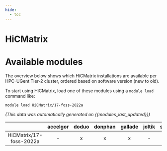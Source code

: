```yaml
---
hide:
  - toc
---
```


HiCMatrix
=========

# Available modules


The overview below shows which HiCMatrix installations are available per HPC-UGent Tier-2 cluster, ordered based on software version (new to old).

To start using HiCMatrix, load one of these modules using a `module load` command like:

```shell
module load HiCMatrix/17-foss-2022a
```

*(This data was automatically generated on {{modules_last_updated}})*  

| |accelgor|doduo|donphan|gallade|joltik|shinx|
| :---: | :---: | :---: | :---: | :---: | :---: | :---: |
|HiCMatrix/17-foss-2022a|-|x|x|x|-|-|

